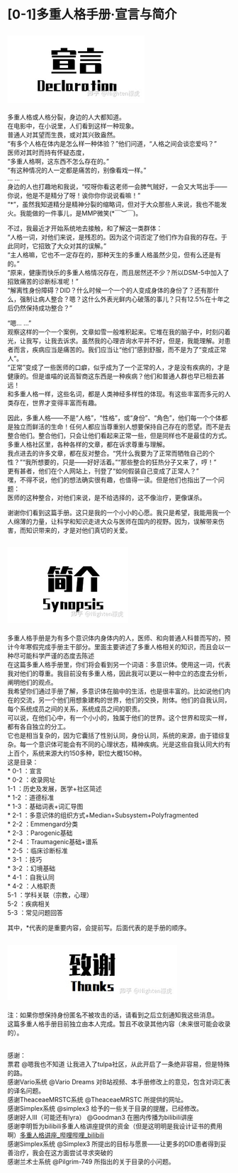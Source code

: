 # \[0-1\]多重人格手册·宣言与简介

## ![宣言 Declaration](053B71D1-80F6-4EB6-BBBE-0ED1F8F0F2B9.jpg)

多重人格或人格分裂，身边的人大都知道。  
在电影中，在小说里，人们看到这样一种现象。  
普通人对其望而生畏，或对其兴致盎然。  
“有多个人格在体内是怎么样一种体验？”他们问道，“人格之间会谈恋爱吗？”  
医师对其时而持有怀疑态度，  
“多重人格啊，这东西不怎么存在的。”  
“有这种情况的人一定都是痛苦的，别像看戏一样。”  
..\. ...  
身边的人也打趣地和我说，“哎呀你看这老师一会脾气贼好，一会又大骂出手——你说，他是不是精分了呀！诶你你你说说看嘛！”  
“\*”，虽然我知道精分是精神分裂的缩略词，但对于大众那些人来说，我也不能发火。我能做的一件事儿，是MMP微笑\(\*￣︶￣\)。

不过，我最近才开始系统地去接触，和了解这一类群体：  
“人格一词，对他们来说，是残忍的。因为这个词否定了他们作为自我的存在。于此同时，它招致了大众对其的误解。”  
“主人格嘛，它也不一定存在的，那种天生的多重人格虽然少见，但有么还是有的。”  
“原来，健康而快乐的多重人格情况存在，而且居然还不少？所以DSM-5中加入了招致痛苦的诊断标准呢！”  
“解离性身份障碍？DID？什么时候一个一个的人变成身体的身份了？还有那什么，强制让病人整合？嗯？这什么外表光鲜内心破落的事儿？只有12.5%在十年之后仍然保持成功整合？”

“嗯..\. ...”  
观察这样的一个一个案例，文章如雪一般堆积起来。它堆在我的脑子中，时刻闪着光，让我写，让我去诉求。虽然我的心理咨询水平并不好，但是，我能理解。对患者而言，疾病应当是痛苦的。我们应当让“他们”感到舒服，而不是为了“变成正常人”。  
“正常”变成了一些医师的口癖，似乎成为了一个正常的人，才是没有疾病的，才是健康的。但是谁喵的说高智商这东西是一种疾病？他们和普通人群也早已相去甚远！  
和多重人格一样，这些名词，都是人类神经多样性的体现。有这些丰富而多元的人类存在，世界才变得丰富而有趣。

因此，多重人格——不是“人格”，“性格”，或“身份”、“角色”，他们每一个个体都是独立而鲜活的生命！任何人都应当尊重别人想要保持自己存在的愿望。而不是去整合他们。整合他们，只会让他们看起来正常一些，但是同样也不是最佳的方式。  
多重人格社区里，各种各样的文章，都在诉求尊重与理解。  
我点进去的许多文章，都在反对整合。“凭什么我要为了正常而牺牲自己的个性？”“我所想要的，只是——好好活着。”“那些整合的狂热分子又来了，哼！”  
更有甚者，他们在个人网站上，刊登了“如何假装自己变成了正常人？”  
嘿，不得不说，他们的想法确实很有趣，也值得一读。但是他们也指出了一个问题：  
医师的这种整合，对他们来说，是不给选择的，这不像治疗，更像谋杀。

谢谢你们看到这篇手册。这只是我的一个小小的心愿。我只是希望，我能用我一个人绵薄的力量，让科学和知识走进大众与医师在国内的视野。因为，误解带来伤害，而知识带来的，才是对他们真切的关爱。

## ![简介 Synopsis](86DB5885-4889-49C4-806F-D034D00DBD51.jpg)

多重人格手册是为有多个意识体内身体内的人，医师、和向普通人科普而写的，预计今年寒假完成手册主干部分。里面主要讲述了多重人格相关的知识，而且会以一种尽可能科学严谨的态度去陈述  
在这篇多重人格手册里，你们将会看到另一个词语：多意识体。使用这一词，代表我对他们的尊重。我目前没有多重人格，因此我可以更以一种中立的态度去分析，阐明他们的观点。  
我希望你们通过手册了解，多意识体在脑中的生活，也是很丰富的。比如说他们内在的交流，另一个他们用想象建构的世界，他们的交换，附体。他们的自我认同，每个系统成员之间的关系，系统成员之间的职责。  
可以说，在他们心中，有一个小小的，独属于他们的世界。这个世界和现实一样，都有各自独立的分工。  
它也是相当复杂的，因为它囊括了性别认同，身份认同，系统的来源，由于错综复杂。每一个意识体可能会有不同的心理状态，精神疾病。光是这些自我认同大约有上百个，系统来源大约150多种，职位大概150种。  
这是目录：  
\* 0-1 ：宣言  
\* 0-2 ：收录网址  
1-1 ：历史及发展，医学+社区简述  
\* 1-2 ：道德标准  
\* 1-3 ：基础词表+词汇导图  
\* 2-1 ：多意识体的组织方式+Median+Subsystem+Polyfragmented  
\* 2-2 ：Emmengard分类  
\* 2-3 ：Parogenic基础  
\* 2-4 ：Traumagenic基础+谱系  
\* 2-5 ：临床诊断标准  
\* 3-1 ：技巧  
\* 3-2 ：幻境基础  
\* 4-1 ：自我认同  
\* 4-2 ：人格职责  
5-1 ：学科关联（宗教，心理）  
5-2 ：疾病相关  
5-3 ：常见问题回答
 
其中，\*代表的是重要内容，会提前写。后面代表的是手册的顺序。

## ![致谢 Thanks](8E9417B0-52A2-4514-A4D0-8305A21DDE61.jpg)

注：如果你想保持身份匿名不被攻击的话，请看到之后立刻通知我这些消息。  
这篇多重人格手册目前独立由本人完成。暂且不收录其他内容（未来很可能会收录的）。  
&nbsp;

感谢：  
票君 @嗯我也不知道 让我进入了tulpa社区，从此开启了一条绝非容易，但是特殊的路。  
感谢Vario系统 @Vario Dreams 对B站视频、本手册修改上的意见，包含对词汇表的译名问题。  
感谢TheaceaeMRSTC系统 @TheaceaeMRSTC 所提供的网址。  
感谢Simplex系统 @simplex3 给予的一些关于目录的提醒，已经修改。  
感谢好人III（可能还有lyra） @Goodman3 在圈内传播为bilibili讲座  
感谢李明哲为bilibili多重人格讲座提供的资金（但是这明明是我设计证书的费用啊）[多重人格讲座_哔哩哔哩_bilibili](https://link.zhihu.com/?target=https%3A//www.bilibili.com/video/BV1Ga411m7Ld%23reply100135772704 "制作文件版的时候能不能把链接修一下去掉知乎套的那一层……")  
感谢Simplex系统 @Simplex3 所提出的目标与愿景——让更多的DID患者得到妥善治疗，我会在这方面尝试寻求突破的  
感谢兰术士系统 @Pilgrim-749 所指出的关于目录的小问题。  
&nbsp;
